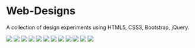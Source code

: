 # Web-Designs
A collection of design experiments using HTML5, CSS3, Bootstrap, jQuery.

![](https://raw.github.com/BardenDaSparden/Images/master/Reclaimers1.png?raw=true)
![](https://raw.github.com/BardenDaSparden/Images/master/Portfolio7.png?raw=true)
![](https://raw.github.com/BardenDaSparden/Images/master/Portfolio6.png?raw=true)
![](https://raw.github.com/BardenDaSparden/Images/master/Portfolio1.png?raw=true)
![](https://raw.github.com/BardenDaSparden/Images/master/Portfolio1_2.png?raw=true)
![](https://raw.github.com/BardenDaSparden/Images/master/Portfolio2.png?raw=true)
![](https://raw.github.com/BardenDaSparden/Images/master/Portfolio3.png?raw=true)
![](https://raw.github.com/BardenDaSparden/Images/master/Portfolio3_2.png?raw=true)
![](https://raw.github.com/BardenDaSparden/Images/master/Portfolio3_3.png?raw=true)
![](https://raw.github.com/BardenDaSparden/Images/master/Portfolio3_4.png?raw=true)
![](https://raw.github.com/BardenDaSparden/Images/master/Portfolio4.png?raw=true)
![](https://raw.github.com/BardenDaSparden/Images/master/Portfolio4_2.png?raw=true)
